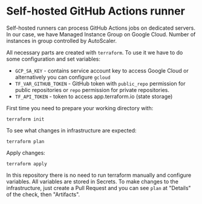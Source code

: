 # Self-hosted GitHub Actions runner

Self-hosted runners can process GitHub Actions jobs on dedicated servers. In
our case, we have Managed Instance Group on Google Cloud. Number of instances
in group controlled by AutoScaler.

All necessary parts are created with `terraform`. To use it we have to do some 
configuration and set variables:

- `GCP_SA_KEY` - contains service account key to access Google Cloud or
  alternatively you can configure `gcloud`
- `TF_VAR_GITHUB_TOKEN` - GitHub token with `public_repo` permission for
  public repositories or `repo` permission for private repositories.
- `TF_API_TOKEN` - token to access app.terraform.io (state storage)

First time you need to prepare your working directory with:

```
terraform init
```

To see what changes in infrastructure are expected:

```
terraform plan 
```

Apply changes:

```
terraform apply
```

In this repository there is no need to run terraform manually and configure
variables. All variables are stored in Secrets. To make changes to the
infrastructure, just create a Pull Request and you can see `plan` at "Details" of the check, then "Artifacts".
